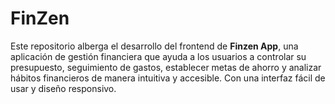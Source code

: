 # FinZen
Este repositorio alberga el desarrollo del frontend de **Finzen App**, una aplicación de gestión financiera que ayuda a los usuarios a controlar su presupuesto, seguimiento de gastos, establecer metas de ahorro y analizar hábitos financieros de manera intuitiva y accesible. Con una interfaz fácil de usar y diseño responsivo.
